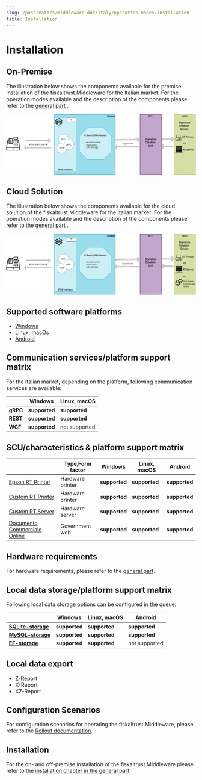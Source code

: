 ```yaml
---
slug: /poscreators/middleware-doc/italy/operation-modes/installation
title: Installation
---
```


# Installation

## On-Premise

The illustration below shows the components available for the premise installation of the fiskaltrust.Middleware for the Italian market. For the operation modes available and the description of the components please refer to the [general part](../../general/operation-modes/operation-modes.md) .

![middleware-en](images/middleware-onpremise-en-market-it.png)

## Cloud Solution

The illustration below shows the components available for the cloud solution of the fiskaltrust.Middleware for the Italian market. For the operation modes available and the description of the components please refer to the [general part](../../general/operation-modes/operation-modes.md) .

![middleware-en](images/middleware-cloudsolution-en-market-it.png)

## Supported software platforms

- [Windows](on-premise-platforms/windows.md)
- [Linux, macOs](on-premise-platforms/linux.md)
- [Android](on-premise-platforms/android.md)

## Communication services/platform support matrix

For the Italian market, depending on the platform, following communication services are available:

|          | Windows       | Linux, macOS  |
|----------|---------------|---------------|
| **gRPC** | **supported** | **supported** |
| **REST** | **supported** | **supported** |
| **WCF**  | **supported** | not supported |

## SCU/characteristics & platform support matrix

|                               | Type,Form factor | Windows       | Linux, macOS  | Android       |
|-------------------------------|------------------|---------------|---------------|---------------|
| [Epson RT Printer](scu/epsonprinter.md) | Hardware printer | **supported** | **supported** | **supported** |
| [Custom RT Printer](scu/customprinter.md) | Hardware printer | **supported** | **supported** | **supported** |
| [Custom RT Server](scu/customserver.md) | Hardware server | **supported** | **supported** | **supported** |
| [Documento Commerciale Online](scu/documentocommercialeonline.md) | Government web | **supported** | **supported** | **supported** |

## Hardware requirements

For hardware requirements, please refer to the [general part](../../general/operation-modes/operation-modes.md).

## Local data storage/platform support matrix

Following local data storage options can be configured in the queue:

|                                                            | Windows       | Linux, macOS  | Android       |
|------------------------------------------------------------|---------------|---------------|---------------|
| **[SQLite-storage](on-premise-databases/sqlite.md)**       | **supported** | **supported** | **supported** |
| **[MySQL-storage](on-premise-databases/mysql.md)**         | **supported** | **supported** | **supported** |
| **[EF-storage](on-premise-databases/entity-framework.md)** | **supported** | **supported** | not supported |

## Local data export

-  Z-Report
-  X-Report
-  XZ-Report

## Configuration Scenarios

<!-- markdown-link-check-disable-next-line -->
For configuration scenarios for operating the fiskaltrust.Middleware, please refer to the [Rollout documentation](https://docs.fiskaltrust.cloud/docs/posdealers/buy-resell/rollout-plans).

## Installation

For the on- and off-premise installation of the fiskaltrust.Middleware please refer to the [installation chapter in the general part](../../general/installation/installation.md).



